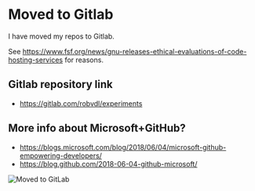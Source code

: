 # Moved to Gitlab
I have moved my repos to Gitlab.

See https://www.fsf.org/news/gnu-releases-ethical-evaluations-of-code-hosting-services
for reasons.

## Gitlab repository link
- https://gitlab.com/robvdl/experiments

## More info about Microsoft+GitHub?
- https://blogs.microsoft.com/blog/2018/06/04/microsoft-github-empowering-developers/
- https://blog.github.com/2018-06-04-github-microsoft/

![Moved to GitLab](https://i.imgur.com/wGgvnPq.png)

